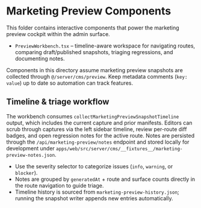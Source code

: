 # Marketing Preview Components

This folder contains interactive components that power the marketing preview cockpit within the admin surface.

- `PreviewWorkbench.tsx` – timeline-aware workspace for navigating routes, comparing draft/published snapshots, triaging regressions, and documenting notes.

Components in this directory assume marketing preview snapshots are collected through `@/server/cms/preview`. Keep metadata comments (`key: value`) up to date so automation can track features.

## Timeline & triage workflow

The workbench consumes `collectMarketingPreviewSnapshotTimeline` output, which includes the current capture and prior manifests. Editors can scrub through captures via the left sidebar timeline, review per-route diff badges, and open regression notes for the active route. Notes are persisted through the `/api/marketing-preview/notes` endpoint and stored locally for development under `apps/web/src/server/cms/__fixtures__/marketing-preview-notes.json`.

- Use the severity selector to categorize issues (`info`, `warning`, or `blocker`).
- Notes are grouped by `generatedAt` + route and surface counts directly in the route navigation to guide triage.
- Timeline history is sourced from `marketing-preview-history.json`; running the snapshot writer appends new entries automatically.

